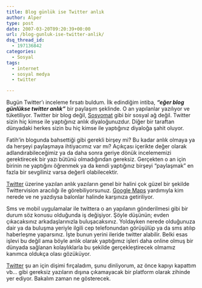 ```yaml
---
title: Blog günlük ise Twitter anlık
author: Alper
type: post
date: 2007-03-20T09:20:39+00:00
url: /blog-gunluk-ise-twitter-anlik/
dsq_thread_id:
  - 197136842
categories:
  - Sosyal
tags:
  - internet
  - sosyal medya
  - twitter

---
```

Bugün Twitter&#8217;ı inceleme fırsatı buldum. İlk edindiğim intiba, _**&#8220;eğer blog günlükse twitter anlık&#8221;**_ bir paylaşım şeklinde. O an yapılanlar yazılıyor ve tüketiliyor. Twitter bir blog değil, [Sosyomat][1] gibi bir sosyal ağ değil. Twitter sizin hiç kimse ile yaptığınız anlık diyaloğunuzdur. Diğer bir taraftan dünyadaki herkes sizin bu hiç kimse ile yaptığınız diyaloğa şahit oluyor.

Fatih&#8217;in blogunda bahsettiği gibi gerekli birşey mi? Bu kadar anlık olmaya ya da herşeyi paylaşmaya ihtiyacımız var mı? Açıkçası içerikte değer olarak adlandırabileceğimiz ya da daha sonra geriye dönük incelememizi gerektirecek bir yazı bütünü olmadığından gereksiz. Gerçekten o an için birinin ne yaptığını öğrenmek ya da kendi yaptığınız birşeyi &#8220;paylaşmak&#8221; en fazla bir sevgiliniz varsa değerli olabilecektir.

[Twitter][2] üzerine yazılan anlık yazıların genel bir halini çok güzel bir şekilde Twittervision aracılığı ile görebiliyorsunuz. [Google Maps][3] yardımıyla kim nerede ve ne yazdıysa balonlar halinde karşınıza getiriliyor.

Sms ve mobil uygulamalar ile twittera o an yapılanın gönderilmesi gibi bir durum söz konusu olduğunda iş değişiyor. Şöyle düşünün; evden çıkacaksınız arkadaşlarınızla buluşacaksınız. Yoldayken nerede olduğunuza dair ya da buluşma yeriyle ilgili cep telefonundan görüşülüp ya da sms atılıp haberleşme yaparsınız. İşte bunun yerini ileride twitter alabilir. Belki esas işlevi bu değil ama böyle anlık olarak yaptığımız işleri daha online olmuş bir dünyada sağlanan kolaylıklarla bu şekilde gerçekleştirecek olmamız kanımca oldukça olası gözüküyor.

[Twitter][2] şu an için dişimi fırçaladım, şunu dinliyorum, az önce kapıyı kapattım vb&#8230; gibi gereksiz yazıların dışına çıkamayacak bir platform olarak zihinde yer ediyor. Bakalım zaman ne gösterecek.

 [1]: https://www.sosyomat.com/
 [2]: https://twitter.com/
 [3]: https://maps.google.com/